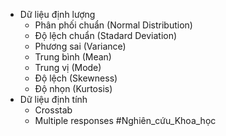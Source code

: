 + Dữ liệu định lượng
	+ Phân phối chuẩn (Normal Distribution)
	+ Độ lệch chuẩn (Stadard Deviation)
	+ Phương sai (Variance)
	+ Trung bình (Mean)
	+ Trung vị (Mode)
	+ Độ lệch (Skewness)
	+ Độ nhọn (Kurtosis)
+ Dữ liệu định tính
	+ Crosstab
	+ Multiple responses 
#Nghiên_cứu_Khoa_học 